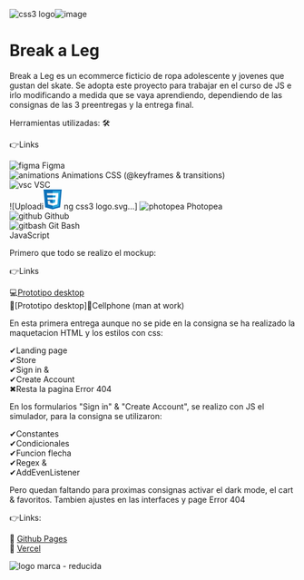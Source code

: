![css3 logo](https://github.com/DIGORACCOON4279/Break-a-Leg/assets/88150970/ed2b3e71-b0d7-45c2-abf8-1bc336773a21)![image](https://github.com/DIGORACCOON4279/Break-a-Leg/assets/88150970/44778540-8d45-44eb-af6c-efe9fef192d0)
</br>

# Break a Leg</br>

Break a Leg es un ecommerce ficticio de ropa adolescente y jovenes que gustan del skate. Se adopta este proyecto para trabajar en el curso de JS e irlo modificando a medida que se vaya aprendiendo, dependiendo de las consignas de las 3 preentregas y la entrega final.</br>

Herramientas utilizadas: 🛠</br>

👉Links  </br>

![figma](https://github.com/DIGORACCOON4279/EntregaFinal/assets/88150970/fca318c0-6b7d-4046-b0aa-55a83f0419a3) Figma</br>
![animations](https://github.com/DIGORACCOON4279/EntregaFinal/assets/88150970/2fdc31da-eb29-4247-90d3-0b5727606aa7) Animations CSS (@keyframes & transitions)</br>
![vsc](https://github.com/DIGORACCOON4279/EntregaFinal/assets/88150970/bd61bcc5-5a44-4c33-b675-d03bb01589c0) VSC</br>
![Uploadi<svg width="32" height="35" viewBox="0 0 32 35" fill="none" xmlns="http://www.w3.org/2000/svg">
<g clip-path="url(#clip0_2533_2782)">
<path d="M0 0H32L29.1434 31.541L15.9848 35L2.8566 31.541L0 0Z" fill="#0A71B9"/>
<path d="M15.9849 2.60938H29.3258L26.7731 29.4896L15.9849 32.4796V2.60938Z" fill="#28A7DE"/>
<path d="M24.2508 6.50781H5.98682L6.38188 10.3478H21.6373L21.1511 14.2172H6.74655L7.11122 17.9986H20.9384L20.4218 23.2164L15.9241 24.2716L11.5177 23.2164L11.2746 20.1092H7.32395L7.93174 26.3529L16.1065 28.4927L24.2508 26.3529L26.1654 6.50781H24.2508Z" fill="#EBEBEB"/>
<path d="M24.2204 6.50781H15.9849V10.3478H21.6069L21.1207 14.2172H15.9849V17.9986H20.9079L20.3913 23.2164L15.9849 24.213V28.4927H16.0456L24.2204 26.3529L26.1653 6.50781H24.2204Z" fill="white"/>
</g>
<defs>
<clipPath id="clip0_2533_2782">
<rect width="32" height="35" fill="white"/>
</clipPath>
</defs>
</svg>
ng css3 logo.svg…]
![photopea](https://github.com/DIGORACCOON4279/EntregaFinal/assets/88150970/ceac05f4-c505-4889-85d0-60a1566fc4ef) Photopea</br>
![github](https://github.com/DIGORACCOON4279/EntregaFinal/assets/88150970/01f94f79-8e78-42f8-bc9a-2b6707a9a36d) Github</br>
![gitbash](https://github.com/DIGORACCOON4279/EntregaFinal/assets/88150970/3d2e83ec-bea3-47bf-a5a4-d9524e0406b0) Git Bash</br>
![]()JavaScript</br>

Primero que todo se realizo el mockup:</br>

👉Links  </br>

💻[Prototipo desktop](https://www.figma.com/proto/gRXoq1ASGPhQZxr65ZgDZQ/Break-a-Leg?page-id=1868%3A9069&type=design&node-id=1868-11638&viewport=4929%2C20517%2C0.31&t=SJTlBD9JZ5jP49Mz-1&scaling=scale-down&starting-point-node-id=1868%3A11638&mode=design)</br>
🚧[Prototipo desktop]📱Cellphone (man at work)</br>

En esta primera entrega aunque no se pide en la consigna se ha realizado la maquetacion HTML y los estilos con css:</br>

✔Landing page</br>
✔Store</br>
✔Sign in & </br>
✔Create Account</br>
✖Resta la pagina Error 404</br>

En los formularios "Sign in" & "Create Account", se realizo con JS el simulador, para la consigna se utilizaron:</br>

✔Constantes</br>
✔Condicionales</br>
✔Funcion flecha</br>
✔Regex &</br>
✔AddEvenListener</br>

Pero quedan faltando para proximas consignas activar el dark mode, el cart & favoritos. 
Tambien ajustes en las interfaces y page Error 404</br>

👉Links:</br>

🚀  [Github Pages]( https://digoraccoon4279.github.io/Break-a-Leg/)</br>
🚀  [Vercel](https://boilerplate-nine-lyart.vercel.app/)</br>


![logo marca - reducida](https://github.com/DIGORACCOON4279/MercurioGUI/assets/88150970/e8492f0f-bf40-4810-ab83-fea9f0dfe61e)
